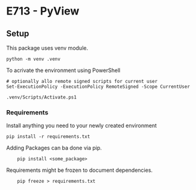 # E713 - PyView


## Setup

This package uses venv module.

    python -m venv .venv

To acrivate the environment using PowerShell

    # optionally allo remote signed scripts for current user
    Set-ExecutionPolicy -ExecutionPolicy RemoteSigned -Scope CurrentUser

    .venv/Scripts/Activate.ps1

### Requirements

Install anything you need to your newly created environment

    pip install -r requirements.txt

Adding Packages can ba done via pip.

        pip install <some_package>

Requirements might be frozen to document dependencies.

        pip freeze > requirements.txt
